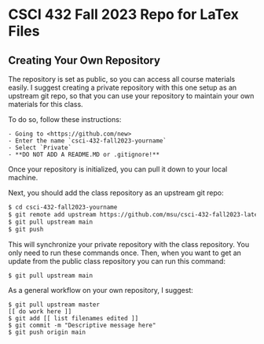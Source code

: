 # CSCI 432 Fall 2023 Repo for LaTex Files

## Creating Your Own Repository 

The repository is set as public, so you can access all course materials easily.
I suggest creating a private repository with this one setup as an upstream git
repo, so that you can use your repository to maintain your own materials for
this class. 

To do so, follow these instructions:
    
    - Going to <https://github.com/new>
    - Enter the name `csci-432-fall2023-yourname`
    - Select `Private`
    - **DO NOT ADD A README.MD or .gitignore!**

Once your repository is initialized, you can pull it down to your local machine.

Next, you should add the class repository as an upstream git repo:

```bash
$ cd csci-432-fall2023-yourname
$ git remote add upstream https://github.com/msu/csci-432-fall2023-latex.git
$ git pull upstream main
$ git push
```
This will synchronize your private repository with the class repository.  You
only need to run these commands once.  Then, when you want to get an update from
the public class repository you can run this command:

```
$ git pull upstream main
```

As a general workflow on your own repository, I suggest:
```
$ git pull upstream master
[[ do work here ]]
$ git add [[ list filenames edited ]]
$ git commit -m "Descriptive message here"
$ git push origin main
```

